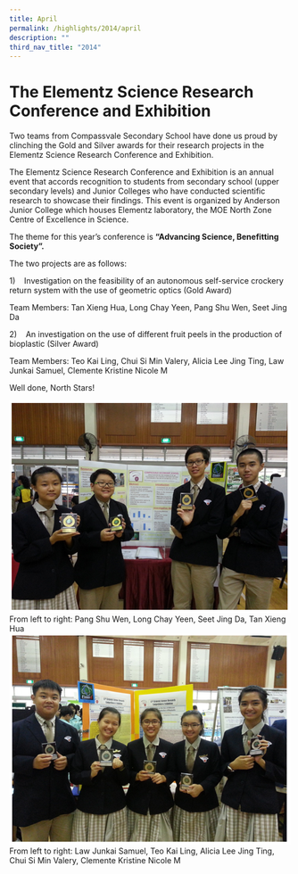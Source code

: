 ```yaml
---
title: April
permalink: /highlights/2014/april
description: ""
third_nav_title: "2014"
---
```

# The Elementz Science Research Conference and Exhibition
Two teams from Compassvale Secondary School have done us proud by clinching the Gold and Silver awards for their research projects in the Elementz Science Research Conference and Exhibition.

The Elementz Science Research Conference and Exhibition is an annual event that accords recognition to students from secondary school (upper secondary levels) and Junior Colleges who have conducted scientific research to showcase their findings. This event is organized by Anderson Junior College which houses Elementz laboratory, the MOE North Zone Centre of Excellence in Science.

The theme for this year’s conference is **“Advancing Science, Benefitting Society”.**

The two projects are as follows:

1)    Investigation on the feasibility of an autonomous self-service crockery return system with the use of geometric optics (Gold Award)

Team Members: Tan Xieng Hua, Long Chay Yeen, Pang Shu Wen, Seet Jing Da

2)    An investigation on the use of different fruit peels in the production of bioplastic (Silver Award)

Team Members: Teo Kai Ling, Chui Si Min Valery, Alicia Lee Jing Ting, Law Junkai Samuel, Clemente Kristine Nicole M

Well done, North Stars!

![](/images/esrce01.png)
From left to right: Pang Shu Wen, Long Chay Yeen, Seet Jing Da, Tan Xieng Hua
![](/images/esrce02.png)
From left to right: Law Junkai Samuel, Teo Kai Ling, Alicia Lee Jing Ting, Chui Si Min Valery, Clemente Kristine Nicole M